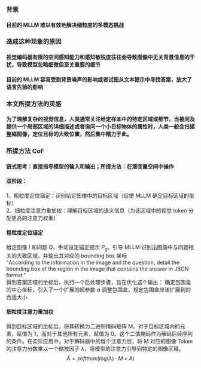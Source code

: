 ### 背景
#### 目前的 MLLM 难以有效地解决细粒度的多模态挑战
### 造成这种现象的原因
#### 视觉编码器有限的空间感知能力和感知敏锐度往往会导致图像中无关背景信息的干扰，导致模型忽略细微但至关重要的细节
#### 目前的 MLLM 容易受到背景噪声的影响或者试图从文本提示中寻找答案，放大了语言先验的影响
### 本文所提方法的灵感
#### 为了理解复杂的视觉信息，人类通常关注给定样本中的特定区域或细节。当被问及提供一个局部区域的详细描述或者询问一个小目标物体的属性时，人类一般会扫描整幅图像，定位目标的大致位置，然后集中精力于此。
### 所提方法 CoF
#### 链式思考：直接指导模型的输入和输出；所提方法：在潜变量空间中操作
#### 双阶段：
1、粗粒度定位锚定：识别给定图像中的目标区域（促使 MLLM 确定目标区域的坐标）  
2、细粒度注意力重加权：理解目标区域的语义信息（为该区域中的视觉 token 分配更高的注意力权重）  
#### 粗粒度定位锚定
给定图像 $I$ 和问题 $Q$，手动设定锚定提示 $P_g$。引导 MLLM 识别出图像中与问题相关的大致区域，并输出其对应的 bounding box 坐标  
“According to the information in the image and the question, detail the bounding box of the region in the image that contains the answer in JSON format.”  
得到答案区域的坐标后，执行一个后处理步骤，旨在优化这个输出：
确定包围盒的中心坐标，引入了一个扩展的超参数 α 调整包围盒，规定包围盒应该扩展到的合适大小
#### 细粒度注意力重加权
得到目标区域的坐标后，将其转换为二进制掩码矩阵 M。对于目标区域内的元素，赋值为 1，而对于其他所有元素，赋值为 0。这个二值掩码作为解码后续序列的条件。在实际应用中，对于解码器中的每个注意力层，将 M 对应的图像 Token 的注意力分数乘以一个缩放因子 λ，将模型的注意力引导到特定的图像区域。  
$$\hat{A} = softmax(log(\lambda) · M + A)$$

